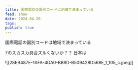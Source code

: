 ```yaml
---
title: 国際電話の国別コードは地域で決まっている
feed: show
date: 2024-04-20
tags: 
publish: true
---
```

国際電話の国別コードは地域で決まっている

7のスカスカ具合ズルくないか？？
日本は

![[28EB487E-1AFA-4DA0-BB9D-B509428D568E_1_105_c.jpeg]]